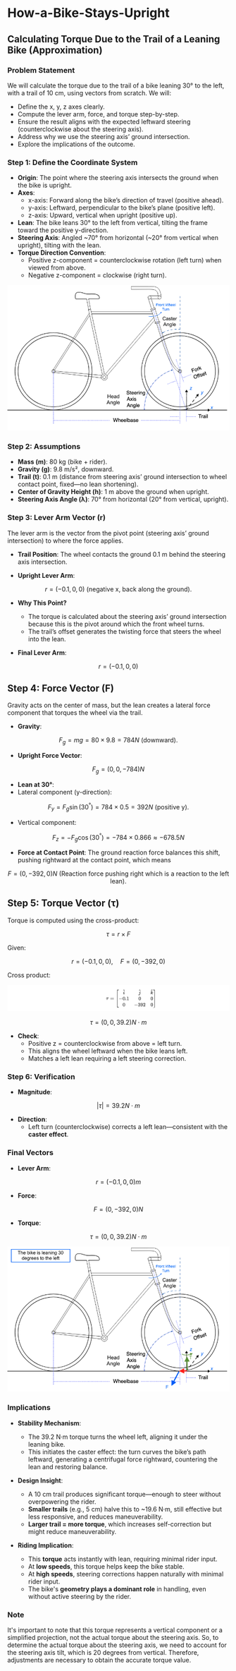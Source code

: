 # How-a-Bike-Stays-Upright

## Calculating Torque Due to the Trail of a Leaning Bike (Approximation)

### Problem Statement
We will calculate the torque due to the trail of a bike leaning 30° to the left, with a trail of 10 cm, using vectors from scratch. We will:
- Define the x, y, z axes clearly.
- Compute the lever arm, force, and torque step-by-step.
- Ensure the result aligns with the expected leftward steering (counterclockwise about the steering axis).
- Address why we use the steering axis’ ground intersection.
- Explore the implications of the outcome.

### Step 1: Define the Coordinate System
- **Origin**: The point where the steering axis intersects the ground when the bike is upright.
- **Axes**:
  - x-axis: Forward along the bike’s direction of travel (positive ahead).
  - y-axis: Leftward, perpendicular to the bike’s plane (positive left).
  - z-axis: Upward, vertical when upright (positive up).
- **Lean**: The bike leans 30° to the left from vertical, tilting the frame toward the positive y-direction.
- **Steering Axis**: Angled ~70° from horizontal (~20° from vertical when upright), tilting with the lean.
- **Torque Direction Convention**:
  - Positive z-component = counterclockwise rotation (left turn) when viewed from above.
  - Negative z-component = clockwise (right turn).

![Bike-Geometry](images/Bike-Geometry.png)


### Step 2: Assumptions
- **Mass (m)**: 80 kg (bike + rider).
- **Gravity (g)**: 9.8 m/s², downward.
- **Trail (t)**: 0.1 m (distance from steering axis’ ground intersection to wheel contact point, fixed—no lean shortening).
- **Center of Gravity Height (h)**: 1 m above the ground when upright.
- **Steering Axis Angle (λ)**: 70° from horizontal (20° from vertical, upright).

### Step 3: Lever Arm Vector (r)
The lever arm is the vector from the pivot point (steering axis’ ground intersection) to where the force applies.

- **Trail Position**: The wheel contacts the ground 0.1 m behind the steering axis intersection.

- **Upright Lever Arm**:
 
$$
r = (-0.1, 0, 0)  \text{ (negative x, back along the ground)}.
$$

  
  
- **Why This Point?**
  - The torque is calculated about the steering axis’ ground intersection because this is the pivot around which the front wheel turns.
  - The trail’s offset generates the twisting force that steers the wheel into the lean.

- **Final Lever Arm**:
  
$$
r = (-0.1, 0, 0)
$$

## Step 4: Force Vector (F)
Gravity acts on the center of mass, but the lean creates a lateral force component that torques the wheel via the trail.

- **Gravity**:
 
$$
F_g = mg = 80 \times 9.8 = 784 N \text{ (downward)}.
$$
  
- **Upright Force Vector**:
  
$$
F_g = (0, 0, -784) N
$$
   
- **Lean at 30°**:
-   Lateral component (y-direction):
    
$$
    F_y = F_g \sin(30^°) = 784 \times 0.5 = 392 N \text{ (positive y)}.
$$

-  Vertical component:
    
$$  
    F_z = -F_g \cos(30^°) = -784 \times 0.866 ≈ -678.5 N
$$  
    
- **Force at Contact Point**: The ground reaction force balances this shift, pushing rightward at the contact point, which means

$$
F = (0, -392, 0) N \text{ (Reaction force pushing right which is a reaction to the left lean)}.
$$ 



## Step 5: Torque Vector (τ)
Torque is computed using the cross-product:

$$
\tau = r \times F
$$

Given:

$$
r = (-0.1, 0, 0), \quad F = (0, -392, 0)
$$

Cross product:

![Tau-Matrix](images/Tau-Matrix.png)

$$
\tau = (0, 0, 39.2) N \cdot m
$$

- **Check**:
  - Positive z = counterclockwise from above = left turn.
  - This aligns the wheel leftward when the bike leans left.
  - Matches a left lean requiring a left steering correction.

### Step 6: Verification
- **Magnitude**:

$$
|\tau| = 39.2 N \cdot m
$$
  
- **Direction**:
  - Left turn (counterclockwise) corrects a left lean—consistent with the **caster effect**.

### Final Vectors
- **Lever Arm**:

$$
r = (-0.1, 0, 0) m
$$
  
- **Force**:

$$
F = (0, -392, 0) N
$$
  
- **Torque**:

$$
\tau = (0, 0, 39.2) N \cdot m
$$

![Bike-Geometry-and-Force](images/Bike-Geometry-and-Force.png)

### Implications
- **Stability Mechanism**:
  - The 39.2 N·m torque turns the wheel left, aligning it under the leaning bike.
  - This initiates the caster effect: the turn curves the bike’s path leftward, generating a centrifugal force rightward, countering the lean and restoring balance.

- **Design Insight**:
  - A 10 cm trail produces significant torque—enough to steer without overpowering the rider.
  - **Smaller trails** (e.g., 5 cm) halve this to ~19.6 N·m, still effective but less responsive, and reduces maneuverability.
  - **Larger trail = more torque**, which increases self-correction but might reduce maneuverability.

- **Riding Implication**:
  - This **torque** acts instantly with lean, requiring minimal rider input.
  - At **low speeds**, this torque helps keep the bike stable.
  - At **high speeds**, steering corrections happen naturally with minimal rider input.
  - The bike's **geometry plays a dominant role** in handling, even without active steering by the rider.

### Note
It's important to note that this torque represents a vertical component or a simplified projection, not the actual torque about the steering axis. So, to determine the actual torque about the steering axis, we need to account for the steering axis tilt, which is 20 degrees from vertical. Therefore, adjustments are necessary to obtain the accurate torque value.

